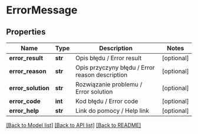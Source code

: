 # ErrorMessage

## Properties
Name | Type | Description | Notes
------------ | ------------- | ------------- | -------------
**error_result** | **str** | Opis błędu / Error result | [optional] 
**error_reason** | **str** | Opis przyczyny błędu / Error reason description | [optional] 
**error_solution** | **str** | Rozwiązanie problemu / Error solution | [optional] 
**error_code** | **int** | Kod błędu / Error code | [optional] 
**error_help** | **str** | Link do pomocy / Help link | [optional] 

[[Back to Model list]](../README.md#documentation-for-models) [[Back to API list]](../README.md#documentation-for-api-endpoints) [[Back to README]](../README.md)


